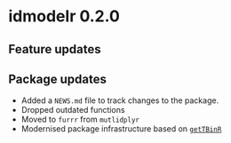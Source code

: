 # idmodelr 0.2.0


## Feature updates


## Package updates

* Added a `NEWS.md` file to track changes to the package.
* Dropped outdated functions
* Moved to `furrr` from `mutlidplyr`
* Modernised package infrastructure based on [`getTBinR`](https://github.com/seabbs/getTBinR)

